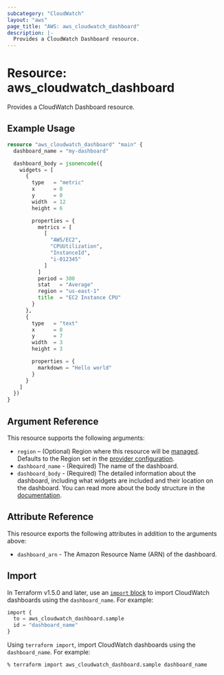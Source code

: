 ```yaml
---
subcategory: "CloudWatch"
layout: "aws"
page_title: "AWS: aws_cloudwatch_dashboard"
description: |-
  Provides a CloudWatch Dashboard resource.
---
```


# Resource: aws_cloudwatch_dashboard

Provides a CloudWatch Dashboard resource.

## Example Usage

```terraform
resource "aws_cloudwatch_dashboard" "main" {
  dashboard_name = "my-dashboard"

  dashboard_body = jsonencode({
    widgets = [
      {
        type   = "metric"
        x      = 0
        y      = 0
        width  = 12
        height = 6

        properties = {
          metrics = [
            [
              "AWS/EC2",
              "CPUUtilization",
              "InstanceId",
              "i-012345"
            ]
          ]
          period = 300
          stat   = "Average"
          region = "us-east-1"
          title  = "EC2 Instance CPU"
        }
      },
      {
        type   = "text"
        x      = 0
        y      = 7
        width  = 3
        height = 3

        properties = {
          markdown = "Hello world"
        }
      }
    ]
  })
}
```

## Argument Reference

This resource supports the following arguments:

* `region` – (Optional) Region where this resource will be [managed](https://docs.aws.amazon.com/general/latest/gr/rande.html#regional-endpoints). Defaults to the Region set in the [provider configuration](https://registry.terraform.io/providers/hashicorp/aws/latest/docs#aws-configuration-reference).
* `dashboard_name` - (Required) The name of the dashboard.
* `dashboard_body` - (Required) The detailed information about the dashboard, including what widgets are included and their location on the dashboard. You can read more about the body structure in the [documentation](https://docs.aws.amazon.com/AmazonCloudWatch/latest/APIReference/CloudWatch-Dashboard-Body-Structure.html).

## Attribute Reference

This resource exports the following attributes in addition to the arguments above:

* `dashboard_arn` - The Amazon Resource Name (ARN) of the dashboard.

## Import

In Terraform v1.5.0 and later, use an [`import` block](https://developer.hashicorp.com/terraform/language/import) to import CloudWatch dashboards using the `dashboard_name`. For example:

```terraform
import {
  to = aws_cloudwatch_dashboard.sample
  id = "dashboard_name"
}
```

Using `terraform import`, import CloudWatch dashboards using the `dashboard_name`. For example:

```console
% terraform import aws_cloudwatch_dashboard.sample dashboard_name
```
